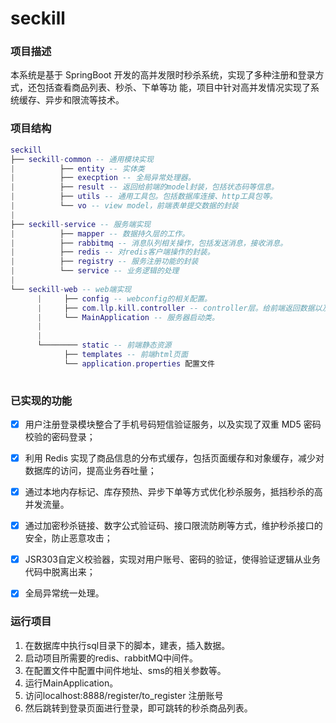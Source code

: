 # seckill
### 项目描述
本系统是基于 SpringBoot 开发的高并发限时秒杀系统，实现了多种注册和登录方式，还包括查看商品列表、秒杀、下单等功
能，项目中针对高并发情况实现了系统缓存、异步和限流等技术。

### 项目结构
``` lua
seckill
├── seckill-common -- 通用模块实现
|          ├── entity -- 实体类
|          ├── execption -- 全局异常处理器。
|          ├── result -- 返回给前端的model封装，包括状态码等信息。
|          ├── utils -- 通用工具包。包括数据库连接、http工具包等。
|          └── vo -- view model，前端表单提交数据的封装
|
├── seckill-service -- 服务端实现
|          ├── mapper -- 数据持久层的工作。
|          ├── rabbitmq -- 消息队列相关操作，包括发送消息，接收消息。
|          ├── redis -- 对redis客户端操作的封装。
|          ├── registry -- 服务注册功能的封装
|          └── service -- 业务逻辑的处理
|
└── seckill-web -- web端实现
      |     ├── config -- webconfig的相关配置。
      |     ├── com.llp.kill.controller -- controller层。给前端返回数据以及接收前端的数据。
      |     └── MainApplication -- 服务器启动类。
      |
      |
      └──────── static -- 前端静态资源
            ├── templates -- 前端html页面
            └── application.properties 配置文件
      
```


### 已实现的功能
- [x] 用户注册登录模块整合了手机号码短信验证服务，以及实现了双重 MD5 密码校验的密码登录；
- [x] 利用 Redis 实现了商品信息的分布式缓存，包括页面缓存和对象缓存，减少对数据库的访问，提高业务吞吐量；
- [x] 通过本地内存标记、库存预热、异步下单等方式优化秒杀服务，抵挡秒杀的高并发流量。
- [x] 通过加密秒杀链接、数字公式验证码、接口限流防刷等方式，维护秒杀接口的安全，防止恶意攻击；
- [x] JSR303自定义校验器，实现对用户账号、密码的验证，使得验证逻辑从业务代码中脱离出来；
- [x] 全局异常统一处理。
  
  

### 运行项目
1. 在数据库中执行sql目录下的脚本，建表，插入数据。
2. 启动项目所需要的redis、rabbitMQ中间件。
3. 在配置文件中配置中间件地址、sms的相关参数等。
4. 运行MainApplication。
5. 访问localhost:8888/register/to_register 注册账号
6. 然后跳转到登录页面进行登录，即可跳转的秒杀商品列表。
